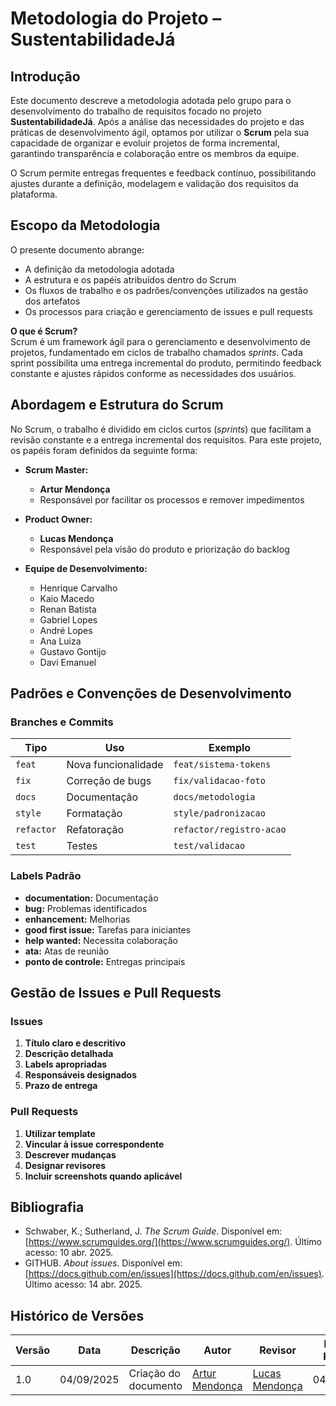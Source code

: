 # Metodologia do Projeto – SustentabilidadeJá

## Introdução

Este documento descreve a metodologia adotada pelo grupo para o desenvolvimento do trabalho de requisitos focado no projeto **SustentabilidadeJá**. Após a análise das necessidades do projeto e das práticas de desenvolvimento ágil, optamos por utilizar o **Scrum** pela sua capacidade de organizar e evoluir projetos de forma incremental, garantindo transparência e colaboração entre os membros da equipe.

O Scrum permite entregas frequentes e feedback contínuo, possibilitando ajustes durante a definição, modelagem e validação dos requisitos da plataforma.

## Escopo da Metodologia

O presente documento abrange:
- A definição da metodologia adotada
- A estrutura e os papéis atribuídos dentro do Scrum
- Os fluxos de trabalho e os padrões/convenções utilizados na gestão dos artefatos
- Os processos para criação e gerenciamento de issues e pull requests

**O que é Scrum?**  
Scrum é um framework ágil para o gerenciamento e desenvolvimento de projetos, fundamentado em ciclos de trabalho chamados *sprints*. Cada sprint possibilita uma entrega incremental do produto, permitindo feedback constante e ajustes rápidos conforme as necessidades dos usuários.

## Abordagem e Estrutura do Scrum

No Scrum, o trabalho é dividido em ciclos curtos (*sprints*) que facilitam a revisão constante e a entrega incremental dos requisitos. Para este projeto, os papéis foram definidos da seguinte forma:

- **Scrum Master:**  
  - **Artur Mendonça**  
  - Responsável por facilitar os processos e remover impedimentos

- **Product Owner:**
  - **Lucas Mendonça**
  - Responsável pela visão do produto e priorização do backlog

- **Equipe de Desenvolvimento:**  
  - Henrique Carvalho
  - Kaio Macedo
  - Renan Batista
  - Gabriel Lopes
  - André Lopes
  - Ana Luiza
  - Gustavo Gontijo
  - Davi Emanuel

## Padrões e Convenções de Desenvolvimento

### Branches e Commits

| Tipo        | Uso                                                   | Exemplo                          |
|-------------|-------------------------------------------------------|----------------------------------|
| `feat`      | Nova funcionalidade                                   | `feat/sistema-tokens`           |
| `fix`       | Correção de bugs                                      | `fix/validacao-foto`            |
| `docs`      | Documentação                                          | `docs/metodologia`              |
| `style`     | Formatação                                            | `style/padronizacao`           |
| `refactor`  | Refatoração                                           | `refactor/registro-acao`       |
| `test`      | Testes                                                | `test/validacao`               |

### Labels Padrão

- **documentation:** Documentação
- **bug:** Problemas identificados
- **enhancement:** Melhorias
- **good first issue:** Tarefas para iniciantes
- **help wanted:** Necessita colaboração
- **ata:** Atas de reunião
- **ponto de controle:** Entregas principais

## Gestão de Issues e Pull Requests

### Issues
1. **Título claro e descritivo**
2. **Descrição detalhada**
3. **Labels apropriadas**
4. **Responsáveis designados**
5. **Prazo de entrega**

### Pull Requests
1. **Utilizar template**
2. **Vincular à issue correspondente**
3. **Descrever mudanças**
4. **Designar revisores**
5. **Incluir screenshots quando aplicável**

## Bibliografia

- Schwaber, K.; Sutherland, J. *The Scrum Guide*. Disponível em: [https://www.scrumguides.org/](https://www.scrumguides.org/). Último acesso: 10 abr. 2025.
- GITHUB. *About issues*. Disponível em: [https://docs.github.com/en/issues](https://docs.github.com/en/issues). Último acesso: 14 abr. 2025.

## Histórico de Versões

| Versão | Data | Descrição | Autor | Revisor | Data da Revisão |
|--------|------|-----------|--------|---------|-----------------|
| 1.0 | 04/09/2025 | Criação do documento | [Artur Mendonça](https://github.com/ArtyMend07) | [Lucas Mendonça](https://github.com/lucasarruda9) | 04/09/2025 |